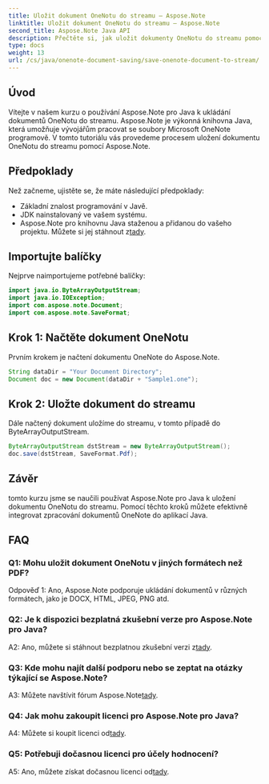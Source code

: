```yaml
---
title: Uložit dokument OneNotu do streamu – Aspose.Note
linktitle: Uložit dokument OneNotu do streamu – Aspose.Note
second_title: Aspose.Note Java API
description: Přečtěte si, jak uložit dokumenty OneNotu do streamu pomocí Aspose.Note pro Java. Postupujte podle našeho podrobného návodu pro efektivní integraci do vašich aplikací Java.
type: docs
weight: 13
url: /cs/java/onenote-document-saving/save-onenote-document-to-stream/
---
```

## Úvod

Vítejte v našem kurzu o používání Aspose.Note pro Java k ukládání dokumentů OneNotu do streamu. Aspose.Note je výkonná knihovna Java, která umožňuje vývojářům pracovat se soubory Microsoft OneNote programově. V tomto tutoriálu vás provedeme procesem uložení dokumentu OneNotu do streamu pomocí Aspose.Note.

## Předpoklady

Než začneme, ujistěte se, že máte následující předpoklady:

- Základní znalost programování v Javě.
- JDK nainstalovaný ve vašem systému.
-  Aspose.Note pro knihovnu Java staženou a přidanou do vašeho projektu. Můžete si jej stáhnout z[tady](https://releases.aspose.com/note/java/).

## Importujte balíčky

Nejprve naimportujeme potřebné balíčky:

```java
import java.io.ByteArrayOutputStream;
import java.io.IOException;
import com.aspose.note.Document;
import com.aspose.note.SaveFormat;
```

## Krok 1: Načtěte dokument OneNotu

Prvním krokem je načtení dokumentu OneNote do Aspose.Note.

```java
String dataDir = "Your Document Directory";
Document doc = new Document(dataDir + "Sample1.one");
```

## Krok 2: Uložte dokument do streamu

Dále načtený dokument uložíme do streamu, v tomto případě do ByteArrayOutputStream.

```java
ByteArrayOutputStream dstStream = new ByteArrayOutputStream();
doc.save(dstStream, SaveFormat.Pdf);
```

## Závěr

tomto kurzu jsme se naučili používat Aspose.Note pro Java k uložení dokumentu OneNotu do streamu. Pomocí těchto kroků můžete efektivně integrovat zpracování dokumentů OneNote do aplikací Java.

## FAQ

### Q1: Mohu uložit dokument OneNotu v jiných formátech než PDF?

Odpověď 1: Ano, Aspose.Note podporuje ukládání dokumentů v různých formátech, jako je DOCX, HTML, JPEG, PNG atd. 

### Q2: Je k dispozici bezplatná zkušební verze pro Aspose.Note pro Java?

 A2: Ano, můžete si stáhnout bezplatnou zkušební verzi z[tady](https://releases.aspose.com/).

### Q3: Kde mohu najít další podporu nebo se zeptat na otázky týkající se Aspose.Note?

 A3: Můžete navštívit fórum Aspose.Note[tady](https://forum.aspose.com/c/note/28).

### Q4: Jak mohu zakoupit licenci pro Aspose.Note pro Java?

 A4: Můžete si koupit licenci od[tady](https://purchase.aspose.com/buy).

### Q5: Potřebuji dočasnou licenci pro účely hodnocení?

 A5: Ano, můžete získat dočasnou licenci od[tady](https://purchase.aspose.com/temporary-license/).